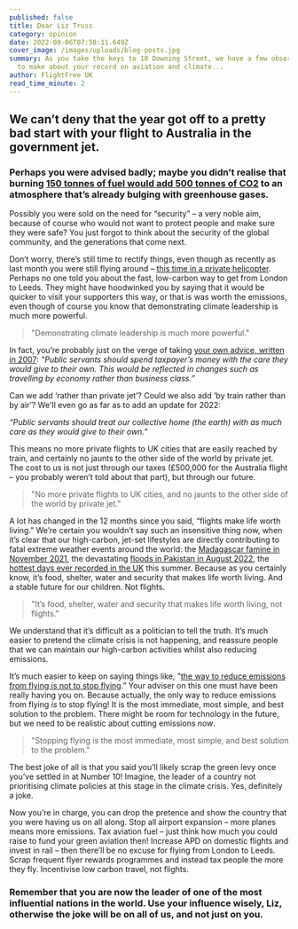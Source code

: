 ```yaml
---
published: false
title: Dear Liz Truss
category: opinion
date: 2022-09-06T07:58:11.649Z
cover_image: /images/uploads/blog-posts.jpg
summary: As you take the keys to 10 Downing Street, we have a few observations
  to make about your record on aviation and climate...
author: FlightFree UK
read_time_minute: 2
---
```

## We can’t deny that the year got off to a pretty bad start with your flight to Australia in the government jet.

### Perhaps you were advised badly; maybe you didn’t realise that burning [150 tonnes of fuel would add 500 tonnes of CO2](https://inews.co.uk/news/politics/liz-truss-australia-flew-private-jet-taxpayers-cost-1426754) to an atmosphere that’s already bulging with greenhouse gases. 

Possibly you were sold on the need for “security” – a very noble aim, because of course who would not want to protect people and make sure they were safe? You just forgot to think about the security of the global community, and the generations that come next. 

Don’t worry, there’s still time to rectify things, even though as recently as last month you were still flying around – [this time in a private helicopter](https://inews.co.uk/news/politics/liz-truss-charters-luxury-private-helicopter-to-campaign-tory-leadership-election-1777005). Perhaps no one told you about the fast, low-carbon way to get from London to Leeds. They might have hoodwinked you by saying that it would be quicker to visit your supporters this way, or that is was worth the emissions, even though of course you know that demonstrating climate leadership is much more powerful.

> "Demonstrating climate leadership is much more powerful."

In fact, you’re probably just on the verge of taking [your own advice, written in 2007](https://www.thelondoneconomic.com/news/reactions-as-quote-about-travel-comes-back-to-haunt-truss-309835/): *“Public servants should spend taxpayer’s money with the care they would give to their own. This would be reflected in changes such as travelling by economy rather than business class.”* 

Can we add ‘rather than private jet’? Could we also add ‘by train rather than by air’? We'll even go as far as to add an update for 2022: 

*“Public servants should treat our collective home (the earth) with as much care as they would give to their own.”* 

This means no more private flights to UK cities that are easily reached by train, and certainly no jaunts to the other side of the world by private jet. The cost to us is not just through our taxes (£500,000 for the Australia flight – you probably weren’t told about that part), but through our future. 

> "No more private flights to UK cities, and no jaunts to the other side of the world by private jet."

A lot has changed in the 12 months since you said, “flights make life worth living.” We’re certain you wouldn’t say such an insensitive thing now, when it’s clear that our high-carbon, jet-set lifestyles are directly contributing to fatal extreme weather events around the world: the [Madagascar famine in November 2021](https://www.theguardian.com/environment/2021/nov/06/madagascar-paying-price-for-cheap-european-flights-says-climate-minister), the devastating [floods in Pakistan in August 2022](https://www.bbc.com/news/world-asia-62728678), the [hottest days ever recorded in the UK](https://www.theguardian.com/uk-news/2022/jul/19/uk-weather-record-hottest-day-ever-heatwave) this summer. Because as you certainly know, it’s food, shelter, water and security that makes life worth living. And a stable future for our children. Not flights. 

> "It’s food, shelter, water and security that makes life worth living, not flights." 

We understand that it’s difficult as a politician to tell the truth. It’s much easier to pretend the climate crisis is not happening, and reassure people that we can maintain our high-carbon activities whilst also reducing emissions. 

It’s much easier to keep on saying things like, "[the way to reduce emissions from flying is not to stop flying](https://www.dailymail.co.uk/news/article-10152015/COP26-Liz-Truss-says-Brits-flying.html).” Your adviser on this one must have been really having you on. Because actually, the only way to reduce emissions from flying *is* to stop flying! It is the most immediate, most simple, and best solution to the problem. There might be room for technology in the future, but we need to be realistic about cutting emissions *now*.

> "Stopping flying is the most immediate, most simple, and best solution to the problem." 

The best joke of all is that you said you’ll likely scrap the green levy once you’ve settled in at Number 10! Imagine, the leader of a country not prioritising climate policies at this stage in the climate crisis. Yes, definitely a joke. 

Now you’re in charge, you can drop the pretence and show the country that you were having us on all along. Stop all airport expansion – more planes means more emissions. Tax aviation fuel – just think how much you could raise to fund your green aviation then! Increase APD on domestic flights and invest in rail – then there’ll be no excuse for flying from London to Leeds. Scrap frequent flyer rewards programmes and instead tax people the more they fly. Incentivise low carbon travel, not flights.

### Remember that you are now the leader of one of the most influential nations in the world. Use your influence wisely, Liz, otherwise the joke will be on all of us, and not just on you.